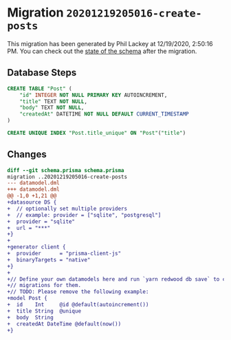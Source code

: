 # Migration `20201219205016-create-posts`

This migration has been generated by Phil Lackey at 12/19/2020, 2:50:16 PM.
You can check out the [state of the schema](./schema.prisma) after the migration.

## Database Steps

```sql
CREATE TABLE "Post" (
    "id" INTEGER NOT NULL PRIMARY KEY AUTOINCREMENT,
    "title" TEXT NOT NULL,
    "body" TEXT NOT NULL,
    "createdAt" DATETIME NOT NULL DEFAULT CURRENT_TIMESTAMP
)

CREATE UNIQUE INDEX "Post.title_unique" ON "Post"("title")
```

## Changes

```diff
diff --git schema.prisma schema.prisma
migration ..20201219205016-create-posts
--- datamodel.dml
+++ datamodel.dml
@@ -1,0 +1,21 @@
+datasource DS {
+  // optionally set multiple providers
+  // example: provider = ["sqlite", "postgresql"]
+  provider = "sqlite"
+  url = "***"
+}
+
+generator client {
+  provider      = "prisma-client-js"
+  binaryTargets = "native"
+}
+
+// Define your own datamodels here and run `yarn redwood db save` to create
+// migrations for them.
+// TODO: Please remove the following example:
+model Post {
+  id    Int     @id @default(autoincrement())
+  title String  @unique
+  body  String
+  createdAt DateTime @default(now())
+}
```


